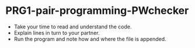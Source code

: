 # PRG1-pair-programming-PWchecker

* Take your time to read and understand the code. 
* Explain lines in turn to your partner.
* Run the program and note how and where the file is appended.
